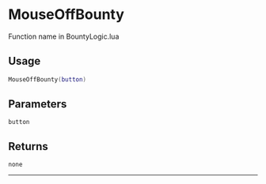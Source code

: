 # MouseOffBounty
Function name in BountyLogic.lua
## Usage
```lua
MouseOffBounty(button)
```
## Parameters
`button`
## Returns
`none`

---